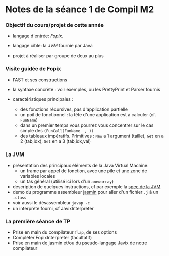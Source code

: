Notes de la séance 1 de Compil M2
=================================

### Objectif du cours/projet de cette année ###

 - langage d'entrée: *Fopix*.

 - langage cible: la *JVM* fournie par Java

 - projet à réaliser par groupe de deux au plus


### Visite guidée de Fopix ###

 - l'AST et ses constructions

 - la syntaxe concrète : voir exemples, ou les PrettyPrint et Parser fournis

 - caractéristiques principales :
   - des fonctions récursives, pas d'application partielle
   - un poil de fonctionnel : la tête d'une application est à calculer (cf. `FunName`)
   - dans un premier temps vous pourrez vous concentrer sur le cas simple des `(FunCall(FunName _,_))`
   - des tableaux impératifs. Primitives : `New` a 1 argument (taille), `Get` en a 2 (tab,idx), `Set` en a 3 (tab,idx,val)

### La JVM ###

 - présentation des principaux éléments de la Java Virtual Machine:
   - un frame par appel de fonction, avec une pile et une zone de variables locales
   - un tas général (utilisé ici lors d'un `anewarray`)
 - description de quelques instructions, cf par exemple la [spec de la JVM](http://docs.oracle.com/javase/specs/jvms/se8/html/index.html)
 - demo du programme assembleur [jasmin](http://jasmin.sourceforge.net/) pour aller d'un fichier `.j` à un `.class`
 - voir aussi le désassembleur `javap -c`
 - un interprète fourni, cf JavixInterpreter

### La première séance de TP ###

 - Prise en main du compilateur `flap`, de ses options
 - Compléter FopixInterpreter (facultatif)
 - Prise en main de jasmin et/ou du pseudo-langage Javix de notre compilateur
